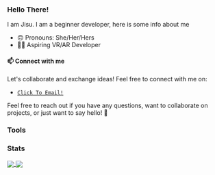 ### Hello There!

I am Jisu. I am a beginner developer, here is some info about me
- 🙃 Pronouns: She/Her/Hers
- 👩‍💻 Aspiring VR/AR Developer


#### 📫 Connect with me
Let's collaborate and exchange ideas! Feel free to connect with me on:
- [`Click To Email!`](mailto:jspark474@gmail.com)

Feel free to reach out if you have any questions, want to collaborate on projects, or just want to say hello! 🤗

### Tools


### Stats
<a href="https://github.com/jspark474/github-readme-stats">
  <img align="center" src="https://github-readme-stats.vercel.app/api?username=jspark474&show_icons=true&theme=vue&hide_rank=true" />
</a>
<a href="https://github.com/jspark474/github-readme-stats">
  <img align="center" src="https://github-readme-stats.vercel.app/api/top-langs/?username=jspark474&langs_count=5" />
</a>

<!--https://github.com/anuraghazra/github-readme-stats/blob/master/docs/readme_kr.md-->
